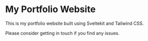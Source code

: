 # My Portfolio Website

This is my portfolio website built using Sveltekit and Tailwind CSS. 

Please consider getting in touch if you find any issues.

